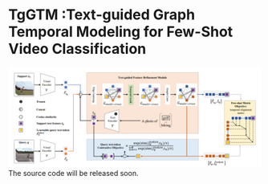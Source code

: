 # TgGTM :Text-guided Graph Temporal Modeling for Few-Shot Video Classification
![GitHub Logo](/overview.png)
The source code will be released soon.

